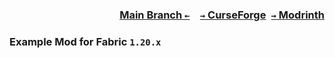 ### <p align=right>[Main Branch `←`](https://github.com/KessokuTeaTime/Example-Mod)&emsp;[`→` CurseForge](https://www.curseforge.com/minecraft/mc-mods/modid)&ensp;[`→` Modrinth](https://modrinth.com/mod/modid)</p>

### Example Mod for Fabric `1.20.x`
